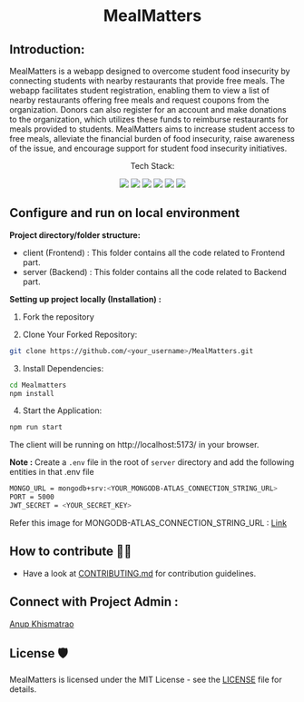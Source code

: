 <h1 align="center">MealMatters</h1>

## Introduction:

MealMatters is a webapp designed to overcome student food insecurity by connecting students with nearby restaurants that provide free meals. The webapp facilitates student registration, enabling them to view a list of nearby restaurants offering free meals and request coupons from the organization. Donors can also register for an account and make donations to the organization, which utilizes these funds to reimburse restaurants for meals provided to students. MealMatters aims to increase student access to free meals, alleviate the financial burden of food insecurity, raise awareness of the issue, and encourage support for student food insecurity initiatives.

<p align="center">Tech Stack:</p>
<p align="center">
    <img src="https://img.shields.io/badge/React-20232A?style=for-the-badge&logo=react&logoColor=white"> 
    <img src="https://img.shields.io/badge/Tailwind_CSS-38B2AC?style=for-the-badge&logo=tailwind-css&logoColor=white">
    <img src="https://img.shields.io/badge/javascript-%23323330.svg?style=for-the-badge&logo=javascript&logoColor=%23F7DF1E">
    <img src="https://img.shields.io/badge/Node.js-43853D?style=for-the-badge&logo=node.js&logoColor=white">
    <img src="https://img.shields.io/badge/Express.js-404D59?style=for-the-badge">
    <img src="https://img.shields.io/badge/MongoDB-4EA94B?style=for-the-badge&logo=mongodb&logoColor=white">
</p>

## Configure and run on local environment

**Project directory/folder structure:**

- client (Frontend) : This folder contains all the code related to Frontend part.
- server (Backend) : This folder contains all the code related to Backend part.

**Setting up project locally (Installation) :**

1. Fork the repository

2. Clone Your Forked Repository:

```sh
git clone https://github.com/<your_username>/MealMatters.git
```

3. Install Dependencies:

```sh
cd Mealmatters
npm install
```

4. Start the Application:

```sh
npm run start
```

The client will be running on http://localhost:5173/ in your browser.

**Note :** Create a `.env` file in the root of `server` directory and add the following entities in that .env file

```sh
MONGO_URL = mongodb+srv:<YOUR_MONGODB-ATLAS_CONNECTION_STRING_URL>
PORT = 5000
JWT_SECRET = <YOUR_SECRET_KEY>
```

Refer this image for MONGODB-ATLAS_CONNECTION_STRING_URL : [Link](https://postimg.cc/6TWbMF1q)

## How to contribute 👨‍💻

- Have a look at [CONTRIBUTING.md](.github/CONTRIBUTING.md) for contribution guidelines.

## Connect with Project Admin :

[Anup Khismatrao](https://linktr.ee/anupkhismatrao)

## License 🛡️

MealMatters is licensed under the MIT License - see the [LICENSE](LICENSE) file for details.
